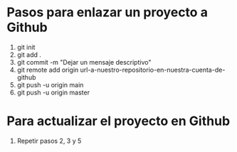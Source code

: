# Pasos para enlazar un proyecto a Github

1. git init
2. git add .
3. git commit -m "Dejar un mensaje descriptivo"
4. git remote add origin url-a-nuestro-repositorio-en-nuestra-cuenta-de-github
5. git push -u origin main
6. git push -u origin master

# Para actualizar el proyecto en Github
1. Repetir pasos 2, 3 y 5
